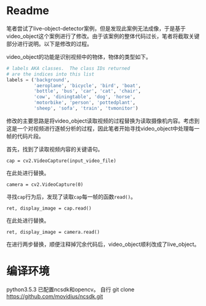 # Readme

笔者尝试了live-object-detector案例，但是发现此案例无法成像，于是基于video_object这个案例进行了修改。由于该案例的整体代码过长，笔者将截取关键部分进行说明。以下是修改的过程。

video_object的功能是识别视频中的物体，物体的类型如下。

```python
# labels AKA classes.  The class IDs returned
# are the indices into this list
labels = ('background',
          'aeroplane', 'bicycle', 'bird', 'boat',
          'bottle', 'bus', 'car', 'cat', 'chair',
          'cow', 'diningtable', 'dog', 'horse',
          'motorbike', 'person', 'pottedplant',
          'sheep', 'sofa', 'train', 'tvmonitor')
```

修改的主要思路是将video_object读取视频的过程替换为读取摄像机内容。考虑到这是一个对视频进行逐帧分析的过程，因此笔者开始寻找video_object中处理每一帧的代码片段。

首先，找到了读取视频内容的关键语句。

`cap = cv2.VideoCapture(input_video_file)`

在此处进行替换。

`camera = cv2.VideoCapture(0)`

寻找`cap`行为后，发现了读取`cap`每一帧的函数`read()`。

`ret, display_image = cap.read()`

在此处进行替换。

`ret, display_image = camera.read()`

在进行两步替换，顺便注释掉冗余代码后，video_object顺利改成了live_object。

# 编译环境
python3.5.3
已配置ncsdk和opencv。
自行 git clone https://github.com/movidius/ncsdk.git
